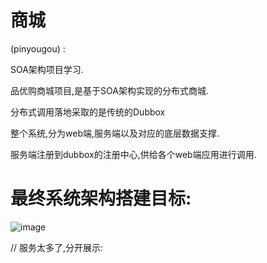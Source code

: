# 商城
(pinyougou) :

SOA架构项目学习.

品优购商城项目,是基于SOA架构实现的分布式商城.

分布式调用落地采取的是传统的Dubbox

整个系统,分为web端,服务端以及对应的底层数据支撑.

服务端注册到dubbox的注册中心,供给各个web端应用进行调用.


# 最终系统架构搭建目标:

![image](https://raw.githubusercontent.com/wiki/cynen/pinyougou/最终目标1.png)

// 服务太多了,分开展示:

